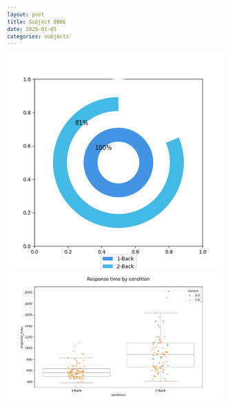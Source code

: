 ```yaml
---
layout: post
title: Subject 8006
date: 2025-01-05
categories: subjects
---
```


![](data/8006/run-11/8006_accuracy_by_condition.png)
![](data/8006/run-11/8006_response_time_by_condition.png)
